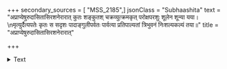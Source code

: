 +++
secondary_sources = [ "MSS_2185",]
jsonClass = "Subhaashita"
text = "अप्राप्येषुरुदासितासिरशनेरारात् कुतः शङ्कुतश् चक्रव्युत्क्रमकृत् परोक्षपरशुः शूलेन शून्या यया।  \nमृत्युर्दैत्यपतेः कृतः स सदृशः पादाङ्गुलीपर्वतः पार्वत्या प्रतिपाल्यतां त्रिभुवनं निःशल्यकल्यं तया॥"
title = "अप्राप्येषुरुदासितासिरशनेरारात्"

+++

<details><summary>Text</summary>

अप्राप्येषुरुदासितासिरशनेरारात् कुतः शङ्कुतश् चक्रव्युत्क्रमकृत् परोक्षपरशुः शूलेन शून्या यया।  
मृत्युर्दैत्यपतेः कृतः स सदृशः पादाङ्गुलीपर्वतः पार्वत्या प्रतिपाल्यतां त्रिभुवनं निःशल्यकल्यं तया॥
</details>
